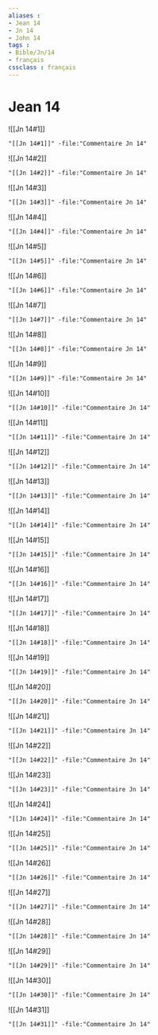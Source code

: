 ```yaml
---
aliases : 
- Jean 14
- Jn 14
- John 14
tags : 
- Bible/Jn/14
- français
cssclass : français
---
```


# Jean 14

![[Jn 14#1]]

```query
"[[Jn 14#1]]" -file:"Commentaire Jn 14"
```

![[Jn 14#2]]

```query
"[[Jn 14#2]]" -file:"Commentaire Jn 14"
```

![[Jn 14#3]]

```query
"[[Jn 14#3]]" -file:"Commentaire Jn 14"
```

![[Jn 14#4]]

```query
"[[Jn 14#4]]" -file:"Commentaire Jn 14"
```

![[Jn 14#5]]

```query
"[[Jn 14#5]]" -file:"Commentaire Jn 14"
```

![[Jn 14#6]]

```query
"[[Jn 14#6]]" -file:"Commentaire Jn 14"
```

![[Jn 14#7]]

```query
"[[Jn 14#7]]" -file:"Commentaire Jn 14"
```

![[Jn 14#8]]

```query
"[[Jn 14#8]]" -file:"Commentaire Jn 14"
```

![[Jn 14#9]]

```query
"[[Jn 14#9]]" -file:"Commentaire Jn 14"
```

![[Jn 14#10]]

```query
"[[Jn 14#10]]" -file:"Commentaire Jn 14"
```

![[Jn 14#11]]

```query
"[[Jn 14#11]]" -file:"Commentaire Jn 14"
```

![[Jn 14#12]]

```query
"[[Jn 14#12]]" -file:"Commentaire Jn 14"
```

![[Jn 14#13]]

```query
"[[Jn 14#13]]" -file:"Commentaire Jn 14"
```

![[Jn 14#14]]

```query
"[[Jn 14#14]]" -file:"Commentaire Jn 14"
```

![[Jn 14#15]]

```query
"[[Jn 14#15]]" -file:"Commentaire Jn 14"
```

![[Jn 14#16]]

```query
"[[Jn 14#16]]" -file:"Commentaire Jn 14"
```

![[Jn 14#17]]

```query
"[[Jn 14#17]]" -file:"Commentaire Jn 14"
```

![[Jn 14#18]]

```query
"[[Jn 14#18]]" -file:"Commentaire Jn 14"
```

![[Jn 14#19]]

```query
"[[Jn 14#19]]" -file:"Commentaire Jn 14"
```

![[Jn 14#20]]

```query
"[[Jn 14#20]]" -file:"Commentaire Jn 14"
```

![[Jn 14#21]]

```query
"[[Jn 14#21]]" -file:"Commentaire Jn 14"
```

![[Jn 14#22]]

```query
"[[Jn 14#22]]" -file:"Commentaire Jn 14"
```

![[Jn 14#23]]

```query
"[[Jn 14#23]]" -file:"Commentaire Jn 14"
```

![[Jn 14#24]]

```query
"[[Jn 14#24]]" -file:"Commentaire Jn 14"
```

![[Jn 14#25]]

```query
"[[Jn 14#25]]" -file:"Commentaire Jn 14"
```

![[Jn 14#26]]

```query
"[[Jn 14#26]]" -file:"Commentaire Jn 14"
```

![[Jn 14#27]]

```query
"[[Jn 14#27]]" -file:"Commentaire Jn 14"
```

![[Jn 14#28]]

```query
"[[Jn 14#28]]" -file:"Commentaire Jn 14"
```

![[Jn 14#29]]

```query
"[[Jn 14#29]]" -file:"Commentaire Jn 14"
```

![[Jn 14#30]]

```query
"[[Jn 14#30]]" -file:"Commentaire Jn 14"
```

![[Jn 14#31]]

```query
"[[Jn 14#31]]" -file:"Commentaire Jn 14"
```

